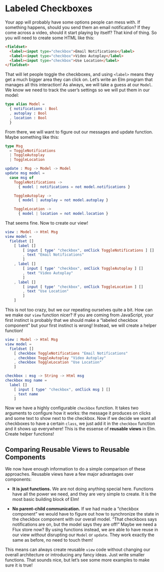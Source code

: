 # Labeled Checkboxes

Your app will probably have some options people can mess with. If something happens, should you send them an email notification? If they come across a video, should it start playing by itself? That kind of thing. So you will need to create some HTML like this:

```html
<fieldset>
  <label><input type="checkbox">Email Notifications</label>
  <label><input type="checkbox">Video Autoplay</label>
  <label><input type="checkbox">Use Location</label>
</fieldset>
```

That will let people toggle the checkboxes, and using `<label>` means they get a much bigger area they can click on. Let&rsquo;s write an Elm program that manages all this interaction! As always, we will take a guess at our `Model`. We know we need to track the user&rsquo;s settings so we will put them in our model:

```elm
type alias Model =
  { notifications : Bool
  , autoplay : Bool
  , location : Bool
  }
```

From there, we will want to figure out our messages and update function. Maybe something like this:

```elm
type Msg
  = ToggleNotifications
  | ToggleAutoplay
  | ToggleLocation

update : Msg -> Model -> Model
update msg model =
  case msg of
    ToggleNotifications ->
      { model | notifications = not model.notifications }

    ToggleAutoplay ->
      { model | autoplay = not model.autoplay }

    ToggleLocation ->
      { model | location = not model.location }
```

That seems fine. Now to create our view!

```elm
view : Model -> Html Msg
view model =
  fieldset []
    [ label []
        [ input [ type' "checkbox", onClick ToggleNotifications ] []
        , text "Email Notifications"
        ]
    , label []
        [ input [ type' "checkbox", onClick ToggleAutoplay ] []
        , text "Video Autoplay"
        ]
    , label []
        [ input [ type' "checkbox", onClick ToggleLocation ] []
        , text "Use Location"
        ]
    ]
```

This is not too crazy, but we our repeating ourselves quite a bit. How can we make our `view` function nicer? If you are coming from JavaScript, your first instinct is probably that we should make a &ldquo;labeled checkbox component&rdquo; but your first instinct is wrong! Instead, we will create a helper function!

```elm
view : Model -> Html Msg
view model =
  fieldset []
    [ checkbox ToggleNotifications "Email Notifications"
    , checkbox ToggleAutoplay "Video Autoplay"
    , checkbox ToggleLocation "Use Location"
    ]

checkbox : msg -> String -> Html msg
checkbox msg name =
  label []
    [ input [ type' "checkbox", onClick msg ] []
    , text name
    ]
```

Now we have a highly configurable `checkbox` function. It takes two arguments to configure how it works: the message it produces on clicks and some text to show next to the checkbox. Now if we decide we want all checkboxes to have a certain `class`, we just add it in the `checkbox` function and it shows up everywhere! This is the essense of **reusable views** in Elm. Create helper functions!


## Comparing Reusable Views to Reusable Components

We now have enough information to do a simple comparison of these approaches. Reusable views have a few major advantages over components:

  - **It is just functions.** We are not doing anything special here. Functions have all the power we need, and they are very simple to create. It is the most basic building block of Elm!

  - **No parent-child communication.** If we had made a &ldquo;checkbox component&rdquo; we would have to figure out how to synchronize the state in the checkbox component with our overall model. &ldquo;That checkboxs says notifications are on, but the model says they are off!&rdquo; Maybe we need a Flux store now? By using functions instead, we are able to have reuse in our view *without* disrupting our `Model` or `update`. They work exactly the same as before, no need to touch them!

This means can always create reusable `view` code without changing our overall architecture or introducing any fancy ideas. Just write smaller functions. That sounds nice, but let&rsquo;s see some more examples to make sure it is true!
